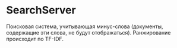 # SearchServer
Поисковая система, учитывающая минус-слова (документы, содержащие эти слова, не будут отображаться).  Ранжирование происходит по TF-IDF.
